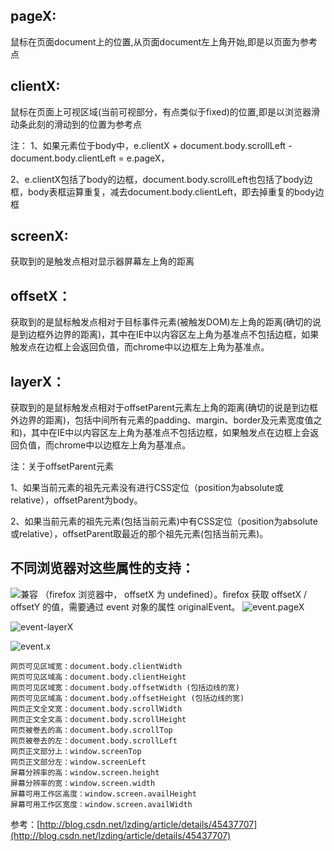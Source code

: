 ## pageX:

鼠标在页面document上的位置,从页面document左上角开始,即是以页面为参考点

## clientX:

鼠标在页面上可视区域(当前可视部分，有点类似于fixed)的位置,即是以浏览器滑动条此刻的滑动到的位置为参考点

注： 
1、如果元素位于body中，e.clientX + document.body.scrollLeft - document.body.clientLeft = e.pageX，

2、e.clientX包括了body的边框，document.body.scrollLeft也包括了body边框，body表框运算重复，减去document.body.clientLeft，即去掉重复的body边框

## screenX:

获取到的是触发点相对显示器屏幕左上角的距离

## offsetX：

获取到的是鼠标触发点相对于目标事件元素(被触发DOM)左上角的距离(确切的说是到边框外边界的距离)，其中在IE中以内容区左上角为基准点不包括边框，如果触发点在边框上会返回负值，而chrome中以边框左上角为基准点。

## layerX：

获取到的是鼠标触发点相对于offsetParent元素左上角的距离(确切的说是到边框外边界的距离)，包括中间所有元素的padding、margin、border及元素宽度值之和)，其中在IE中以内容区左上角为基准点不包括边框，如果触发点在边框上会返回负值，而chrome中以边框左上角为基准点。

注：关于offsetParent元素

1、如果当前元素的祖先元素没有进行CSS定位（position为absolute或relative），offsetParent为body。

2、如果当前元素的祖先元素(包括当前元素)中有CSS定位（position为absolute或relative），offsetParent取最近的那个祖先元素(包括当前元素)。

## **不同浏览器对这些属性的支持：**

![兼容](http://upload-images.jianshu.io/upload_images/4263048-4839f9cb471df6b2..png?imageMogr2/auto-orient/strip%7CimageView2/2/w/1240)
（firefox 浏览器中， offsetX 为 undefined）。firefox 获取 offsetX / offsetY 的值，需要通过 event 对象的属性 originalEvent。
![event.pageX](http://upload-images.jianshu.io/upload_images/4263048-a7bc0f2227327bde..jpg?imageMogr2/auto-orient/strip%7CimageView2/2/w/1240)

![event-layerX](https://upload-images.jianshu.io/upload_images/4263048-b71369a0d1fa7bdb.jpg?imageMogr2/auto-orient/strip%7CimageView2/2/w/1240)


![event.x](http://upload-images.jianshu.io/upload_images/4263048-4d8eda21c064ca7d..jpg?imageMogr2/auto-orient/strip%7CimageView2/2/w/1240)

```
网页可见区域宽：document.body.clientWidth 
网页可见区域高：document.body.clientHeight 
网页可见区域宽：document.body.offsetWidth (包括边线的宽) 
网页可见区域高：document.body.offsetHeight (包括边线的宽) 
网页正文全文宽：document.body.scrollWidth 
网页正文全文高：document.body.scrollHeight 
网页被卷去的高：document.body.scrollTop 
网页被卷去的左：document.body.scrollLeft 
网页正文部分上：window.screenTop 
网页正文部分左：window.screenLeft 
屏幕分辨率的高：window.screen.height 
屏幕分辨率的宽：window.screen.width 
屏幕可用工作区高度：window.screen.availHeight 
屏幕可用工作区宽度：window.screen.availWidth
```

参考：[http://blog.csdn.net/lzding/article/details/45437707](http://blog.csdn.net/lzding/article/details/45437707)
